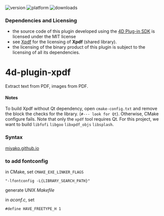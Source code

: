 ![version](https://img.shields.io/badge/version-17%2B-3E8B93)
![platform](https://img.shields.io/static/v1?label=platform&message=mac-intel%20|%20mac-arm%20|%20win-64&color=blue)
![downloads](https://img.shields.io/github/downloads/miyako/4d-plugin-xpdf/total)

### Dependencies and Licensing

* the source code of this plugin developed using the [4D Plug-in SDK](https://github.com/4d/4D-Plugin-SDK) is licensed under the MIT license
* see [Xpdf](https://www.xpdfreader.com/opensource.html) for the licensing of **Xpdf** (shared library).
* the licensing of the binary product of this plugin is subject to the licensing of all its dependencies.
 
# 4d-plugin-xpdf
Extract text from PDF, images from PDF.

#### Notes

To build Xpdf without Qt dependency, open ``cmake-config.txt`` and remove the block the checks for the library. (``#--- look for Qt``). Otherwise, CMake configure fails. Note that only the ``xpdf`` tool requires Qt. For this project, we want to build ``libfofi`` ``libgoo`` ``libxpdf_objs`` ``libsplash``.

### Syntax

[miyako.github.io](https://miyako.github.io/2020/04/19/4d-plugin-xpdf.html)

### to add fontconfig

in CMake, set `CMAKE_EXE_LINKER_FLAGS`

```
"-lfontconfig -L{LIBRARY_SEARCH_PATH}"
```

generate UNIX *Makefile*

in *aconf.c*, set 

```
#define HAVE_FREETYPE_H 1
```

